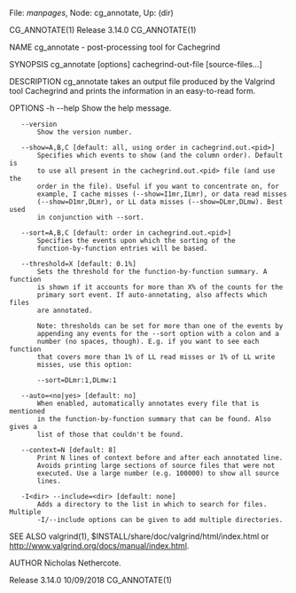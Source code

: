File: *manpages*,  Node: cg_annotate,  Up: (dir)

CG_ANNOTATE(1)                  Release 3.14.0                  CG_ANNOTATE(1)



NAME
       cg_annotate - post-processing tool for Cachegrind

SYNOPSIS
       cg_annotate [options] cachegrind-out-file [source-files...]

DESCRIPTION
       cg_annotate takes an output file produced by the Valgrind tool
       Cachegrind and prints the information in an easy-to-read form.

OPTIONS
       -h --help
           Show the help message.

       --version
           Show the version number.

       --show=A,B,C [default: all, using order in cachegrind.out.<pid>]
           Specifies which events to show (and the column order). Default is
           to use all present in the cachegrind.out.<pid> file (and use the
           order in the file). Useful if you want to concentrate on, for
           example, I cache misses (--show=I1mr,ILmr), or data read misses
           (--show=D1mr,DLmr), or LL data misses (--show=DLmr,DLmw). Best used
           in conjunction with --sort.

       --sort=A,B,C [default: order in cachegrind.out.<pid>]
           Specifies the events upon which the sorting of the
           function-by-function entries will be based.

       --threshold=X [default: 0.1%]
           Sets the threshold for the function-by-function summary. A function
           is shown if it accounts for more than X% of the counts for the
           primary sort event. If auto-annotating, also affects which files
           are annotated.

           Note: thresholds can be set for more than one of the events by
           appending any events for the --sort option with a colon and a
           number (no spaces, though). E.g. if you want to see each function
           that covers more than 1% of LL read misses or 1% of LL write
           misses, use this option:

           --sort=DLmr:1,DLmw:1

       --auto=<no|yes> [default: no]
           When enabled, automatically annotates every file that is mentioned
           in the function-by-function summary that can be found. Also gives a
           list of those that couldn't be found.

       --context=N [default: 8]
           Print N lines of context before and after each annotated line.
           Avoids printing large sections of source files that were not
           executed. Use a large number (e.g. 100000) to show all source
           lines.

       -I<dir> --include=<dir> [default: none]
           Adds a directory to the list in which to search for files. Multiple
           -I/--include options can be given to add multiple directories.

SEE ALSO
       valgrind(1), $INSTALL/share/doc/valgrind/html/index.html or
       http://www.valgrind.org/docs/manual/index.html.

AUTHOR
       Nicholas Nethercote.



Release 3.14.0                    10/09/2018                    CG_ANNOTATE(1)
